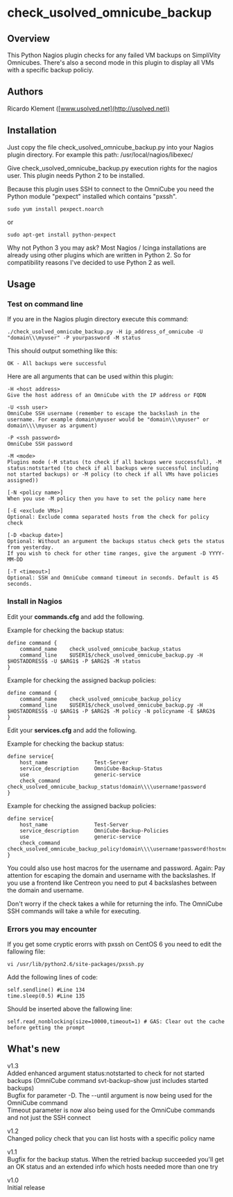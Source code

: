 # check_usolved_omnicube_backup

## Overview

This Python Nagios plugin checks for any failed VM backups on SimpliVity Omnicubes. 
There's also a second mode in this plugin to display all VMs with a specific backup policiy.

## Authors

Ricardo Klement ([www.usolved.net](http://usolved.net))

## Installation

Just copy the file check_usolved_omnicube_backup.py into your Nagios plugin directory.
For example this path: /usr/local/nagios/libexec/

Give check_usolved_omnicube_backup.py execution rights for the nagios user.
This plugin needs Python 2 to be installed.

Because this plugin uses SSH to connect to the OmniCube you need the Python module "pexpect" installed which contains "pxssh".

```
sudo yum install pexpect.noarch
```
or
```
sudo apt-get install python-pexpect
```

Why not Python 3 you may ask?
Most Nagios / Icinga installations are already using other plugins which are written in Python 2.
So for compatibility reasons I've decided to use Python 2 as well.


## Usage

### Test on command line
If you are in the Nagios plugin directory execute this command:

```
./check_usolved_omnicube_backup.py -H ip_address_of_omnicube -U "domain\\\myuser" -P yourpassword -M status
```

This should output something like this:

```
OK - All backups were successful
```

Here are all arguments that can be used within this plugin:

```
-H <host address>
Give the host address of an OmniCube with the IP address or FQDN

-U <ssh user>
OmniCube SSH username (remember to escape the backslash in the username. For example domain\myuser would be "domain\\\myuser" or domain\\\\myuser as argument)

-P <ssh password>
OmniCube SSH password

-M <mode>
Plugins mode (-M status (to check if all backups were successful), -M status:notstarted (to check if all backups were successful including not started backups) or -M policy (to check if all VMs have policies assigned))

[-N <policy name>]
When you use -M policy then you have to set the policy name here

[-E <exclude VMs>]
Optional: Exclude comma separated hosts from the check for policy check

[-D <backup date>]
Optional: Without an argument the backups status check gets the status from yesterday.
If you wish to check for other time ranges, give the argument -D YYYY-MM-DD

[-T <timeout>]
Optional: SSH and OmniCube command timeout in seconds. Default is 45 seconds.
```

### Install in Nagios

Edit your **commands.cfg** and add the following.

Example for checking the backup status:

```
define command {
    command_name    check_usolved_omnicube_backup_status
    command_line    $USER1$/check_usolved_omnicube_backup.py -H $HOSTADDRESS$ -U $ARG1$ -P $ARG2$ -M status
}
```

Example for checking the assigned backup policies:

```
define command {
    command_name    check_usolved_omnicube_backup_policy
    command_line    $USER1$/check_usolved_omnicube_backup.py -H $HOSTADDRESS$ -U $ARG1$ -P $ARG2$ -M policy -N policyname -E $ARG3$
}
```

Edit your **services.cfg** and add the following.

Example for checking the backup status:

```
define service{
	host_name				Test-Server
	service_description		OmniCube-Backup-Status
	use						generic-service
	check_command			check_usolved_omnicube_backup_status!domain\\\\username!password
}
```

Example for checking the assigned backup policies:

```
define service{
	host_name				Test-Server
	service_description		OmniCube-Backup-Policies
	use						generic-service
	check_command			check_usolved_omnicube_backup_policy!domain\\\\username!password!hostnotwant1,hostnotwant2
}
```

You could also use host macros for the username and password.
Again: Pay attention for escaping the domain and username with the backslashes.
If you use a frontend like Centreon you need to put 4 backslashes between the domain and username.

Don't worry if the check takes a while for returning the info. The OmniCube SSH commands will take a while for executing.


### Errors you may encounter

If you get some cryptic erorrs with pxssh on CentOS 6 you need to edit the fallowing file:

```
vi /usr/lib/python2.6/site-packages/pxssh.py
```


Add the following lines of code:

```
self.sendline() #Line 134
time.sleep(0.5) #Line 135
```


Should be inserted  above the fallowing line:

```
self.read_nonblocking(size=10000,timeout=1) # GAS: Clear out the cache before getting the prompt
```

## What's new

v1.3  
Added enhanced argument status:notstarted to check for not started backups (OmniCube command svt-backup-show just includes started backups)  
Bugfix for parameter -D. The --until argument is now being used for the OmniCube command  
Timeout parameter is now also being used for the OmniCube commands and not just the SSH connect  

v1.2  
Changed policy check that you can list hosts with a specific policy name  

v1.1  
Bugfix for the backup status. When the retried backup succeeded you'll get an OK status and an extended info which hosts needed more than one try

v1.0  
Initial release